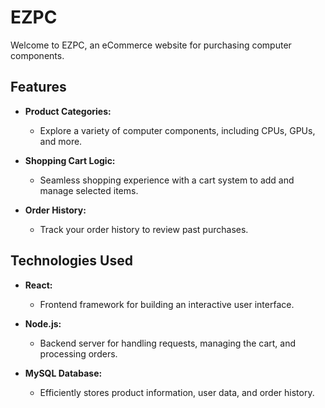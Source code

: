 # EZPC

Welcome to EZPC, an eCommerce website for purchasing computer components.

## Features

- **Product Categories:**
  - Explore a variety of computer components, including CPUs, GPUs, and more.

- **Shopping Cart Logic:**
  - Seamless shopping experience with a cart system to add and manage selected items.

- **Order History:**
  - Track your order history to review past purchases.

## Technologies Used

- **React:**
  - Frontend framework for building an interactive user interface.

- **Node.js:**
  - Backend server for handling requests, managing the cart, and processing orders.

- **MySQL Database:**
  - Efficiently stores product information, user data, and order history.
